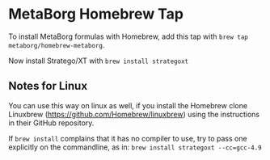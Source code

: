 # MetaBorg Homebrew Tap

To install MetaBorg formulas with Homebrew, add this tap with ```brew tap
metaborg/homebrew-metaborg```.

Now install Stratego/XT with ```brew install strategoxt```

## Notes for Linux

You can use this way on linux as well, if you install the Homebrew clone
Linuxbrew (https://github.com/Homebrew/linuxbrew) using the instructions in
their GitHub repository.

If `brew install` complains that it has no compiler to use, try to pass one
explicitly on the commandline, as in: ```brew install strategoxt --cc=gcc-4.9``` 
